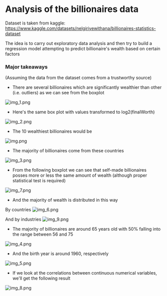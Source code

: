 # Analysis of the billionaires data 

Dataset is taken from kaggle: https://www.kaggle.com/datasets/nelgiriyewithana/billionaires-statistics-dataset

The idea is to carry out exploratory data analysis and then try to build a regression model attempting to predict
billionaire's wealth based on certain factors 

### Major takeaways

(Assuming the data from the dataset comes from a trustworthy source)

* There are several billionaires which are significantly wealthier than other (i.e. outliers) as we can see from the
boxplot

![img_1.png](img_1.png)

* Here's the same box plot with values transformed to log2(finalWorth)

![img_2.png](img_2.png)

* The 10 wealthiest billionaires would be

![img.png](img.png)

* The majority of billionaires come from these countries

![img_3.png](img_3.png)

* From the following boxplot we can see that self-made billionaires posses more 
or less the same amount of wealth (although proper statistical test is required)

![img_7.png](img_7.png)

* And the majority of wealth is distributed in this way

By countries
![img_6.png](img_6.png)

And by industries
![img_9.png](img_9.png)

* The majority of billionaires are around 65 years old with 50% falling
into the range between 56 and 75

![img_4.png](img_4.png)

* And the birth year is around 1960, respectively

![img_5.png](img_5.png)

* If we look at the correlations between continuous numerical variables, we'll get the following result

![img_8.png](img_8.png)